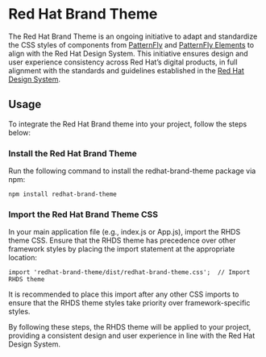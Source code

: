 # Red Hat Brand Theme

The Red Hat Brand Theme is an ongoing initiative to adapt and standardize the CSS styles of components from [PatternFly](https://www.patternfly.org/) and [PatternFly Elements](https://patternflyelements.org/) to align with the Red Hat Design System. This initiative ensures design and user experience consistency across Red Hat’s digital products, in full alignment with the standards and guidelines established in the [Red Hat Design System](https://ux.redhat.com/).

## Usage

To integrate the Red Hat Brand theme into your project, follow the steps below:

### Install the Red Hat Brand Theme
Run the following command to install the redhat-brand-theme package via npm:

```
npm install redhat-brand-theme
```

### Import the Red Hat Brand Theme CSS
In your main application file (e.g., index.js or App.js), import the RHDS theme CSS. Ensure that the RHDS theme has precedence over other framework styles by placing the import statement at the appropriate location:

```
import 'redhat-brand-theme/dist/redhat-brand-theme.css';  // Import RHDS theme
```

It is recommended to place this import after any other CSS imports to ensure that the RHDS theme styles take priority over framework-specific styles.

By following these steps, the RHDS theme will be applied to your project, providing a consistent design and user experience in line with the Red Hat Design System.